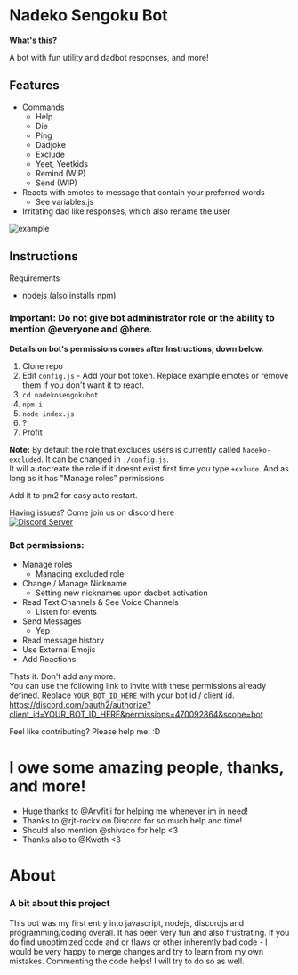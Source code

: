 # Nadeko Sengoku Bot

**What's this?**

A bot with fun utility and dadbot responses, and more!

## Features
* Commands
  * Help
  * Die
  * Ping
  * Dadjoke
  * Exclude
  * Yeet, Yeetkids
  * Remind (WIP)
  * Send (WIP)
* Reacts with emotes to message that contain your preferred words
  * See variables.js
* Irritating dad like responses, which also rename the user
<img src="https://i.imgur.com/WsMAKPB.png" title="example"/>

## Instructions
Requirements
* nodejs (also installs npm)

### Important: Do not give bot administrator role or the ability to mention @everyone and @here.
**Details on bot's permissions comes after Instructions, down below.**
1. Clone repo
1. Edit `config.js` - Add your bot token. Replace example emotes or remove them if you don't want it to react.
1. `cd nadekosengokubot`
1. `npm i`
1. `node index.js`
1. ?
1. Profit

**Note:** 
By default the role that excludes users is currently called `Nadeko-excluded`. It can be changed in `./config.js`.              
It will autocreate the role if it doesnt exist first time you type `+exlude`. And as long as it has "Manage roles" permissions.  

Add it to pm2 for easy auto restart.

Having issues? Come join us on discord here                                                                                    
<a href="https://discord.gg/msNtTYV">
  <img src="https://discordapp.com/api/guilds/414099963841216512/embed.png?style=banner2" title="Discord Server"/>
</a>

### Bot permissions:
* Manage roles
  * Managing excluded role
* Change / Manage Nickname 
  * Setting new nicknames upon dadbot activation
* Read Text Channels & See Voice Channels 
  * Listen for events
* Send Messages
  * Yep
* Read message history
* Use External Emojis
* Add Reactions
                                                         
Thats it. Don't add any more.                                                                         
You can use the following link to invite with these permissions already defined. Replace `YOUR_BOT_ID_HERE` with your bot id / client id.
https://discord.com/oauth2/authorize?client_id=YOUR_BOT_ID_HERE&permissions=470092864&scope=bot

Feel like contributing? Please help me! :D

# I owe some amazing people, thanks, and more!
- Huge thanks to @Arvfitii for helping me whenever im in need!
- Thanks to @rjt-rockx on Discord for so much help and time!
- Should also mention @shivaco for help <3
- Thanks also to @Kwoth <3

# About
### A bit about this project
This bot was my first entry into javascript, nodejs, discordjs and programming/coding overall. It has been very fun and also frustrating. If you do find unoptimized code and or flaws or other inherently bad code - I would be very happy to merge changes and try to learn from my own mistakes. Commenting the code helps! I will try to do so as well.
